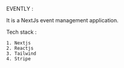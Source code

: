 EVENTLY :

It is a NextJs event management application.

Tech stack : 
    
    1. Nextjs 
    2. Reactjs
    3. Tailwind
    4. Stripe

